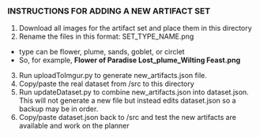 ### INSTRUCTIONS FOR ADDING A NEW ARTIFACT SET
1. Download all images for the artifact set and place them in this directory
2. Rename the files in this format: SET_TYPE_NAME.png
  - type can be flower, plume, sands, goblet, or circlet
  - So, for example, **Flower of Paradise Lost_plume_Wilting Feast.png**
3. Run uploadToImgur.py to generate new_artifacts.json file.
4. Copy/paste the real dataset from /src to this directory
5. Run updateDataset.py to combine new_artifacts.json into dataset.json.
  This will not generate a new file but instead edits dataset.json so a backup may be in order.
6. Copy/paste dataset.json back to /src and test the new artifacts are available and work on the planner
